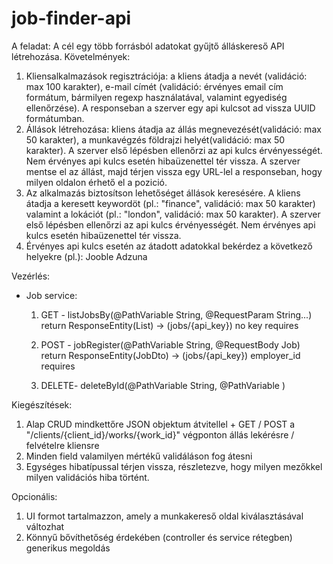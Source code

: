 # job-finder-api
A feladat:
A cél egy több forrásból adatokat gyűjtő álláskereső API létrehozása.
Követelmények:
1. Kliensalkalmazások regisztrációja: a kliens átadja a nevét (validáció: max 100 karakter), 
   e-mail címét (validáció: érvényes email cím formátum, bármilyen regexp használatával,
   valamint egyediség ellenőrzése). A responseban a szerver egy api kulcsot ad vissza UUID formátumban.
2. Állások létrehozása: kliens átadja az állás megnevezését(validáció: max 50 karakter), 
   a munkavégzés földrajzi helyét(validáció: max 50 karakter).
   A szerver első lépésben ellenőrzi az api kulcs érvényességét. Nem érvényes api kulcs esetén hibaüzenettel tér vissza.
   A szerver mentse el az állást, majd térjen vissza egy URL-lel a responseban, hogy milyen oldalon érhető el a pozició.
3. Az alkalmazás biztosítson lehetőséget állások keresésére. A kliens átadja a keresett keywordöt
   (pl.: "finance", validáció: max 50 karakter) valamint a lokációt (pl.: "london", validáció: max 50 karakter).
   A szerver első lépésben ellenőrzi az api kulcs érvényességét.
   Nem érvényes api kulcs esetén hibaüzenettel tér vissza.
4. Érvényes api kulcs esetén az átadott adatokkal bekérdez a következő helyekre (pl.):
      Jooble
      Adzuna
   
Vezérlés:
-  Job service:
   1. GET   -   listJobsBy(@PathVariable String, @RequestParam String...)
                return ResponseEntity(List<JobDto>) -> (jobs/{api_key})
                no key requires
      
   2. POST  -   jobRegister(@PathVariable String, @RequestBody Job)
                return ResponseEntity(JobDto) -> (jobs/{api_key})
                employer_id requires
      
   3. DELETE-   deleteById(@PathVariable String, @PathVariable )

Kiegészítések:
1. Alap CRUD mindkettőre JSON objektum átvitellel + GET / POST a 
   "/clients/{client_id}/works/{work_id}" végponton állás lekérésre / felvételre kliensre
2. Minden field valamilyen mértékű validáláson fog átesni
3. Egységes hibatípussal térjen vissza, részletezve, hogy milyen mezőkkel milyen validációs hiba történt.

Opcionális:
1. UI formot tartalmazzon, amely a munkakereső oldal kiválasztásával változhat
2. Könnyű bővíthetőség érdekében (controller és service rétegben) generikus megoldás
